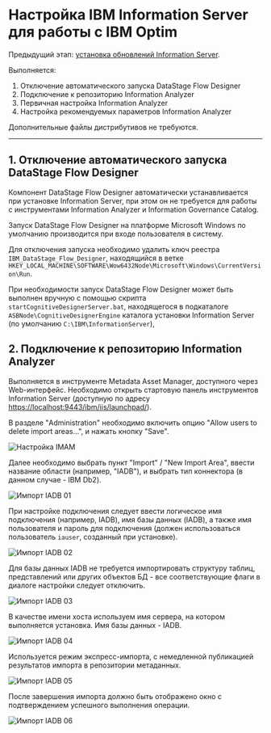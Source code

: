 # Настройка IBM Information Server для работы с IBM Optim

Предыдущий этап:
[установка обновлений Information Server](OptimIisUpdate).

Выполняется:
1. Отключение автоматического запуска DataStage Flow Designer
1. Подключение к репозиторию Information Analyzer
1. Первичная настройка Information Analyzer
1. Настройка рекомендуемых параметров Information Analyzer

Дополнительные файлы дистрибутивов не требуются.

----

## 1. Отключение автоматического запуска DataStage Flow Designer

Компонент DataStage Flow Designer автоматически устанавливается при
установке Information Server, при этом он не требуется для работы с
инструментами Information Analyzer и Information Governance Catalog.

Запуск DataStage Flow Designer на платформе Microsoft Windows по
умолчанию производится при входе пользователя в систему.

Для отключения запуска необходимо удалить ключ реестра
`IBM_DataStage_Flow_Designer`, находящийся в ветке
`HKEY_LOCAL_MACHINE\SOFTWARE\Wow6432Node\Microsoft\Windows\CurrentVersion\Run`.

При необходимости запуск DataStage Flow Designer может быть выполнен вручную
с помощью скрипта `startCognitiveDesignerServer.bat`, находящегося в подкаталоге
`ASBNode\CognitiveDesignerEngine` каталога установки Information Server
(по умолчанию `C:\IBM\InformationServer`),


## 2. Подключение к репозиторию Information Analyzer

Выполняется в инструменте Metadata Asset Manager, доступного через Web-интерфейс.
Необходимо открыть стартовую панель инструментов Information Server
(доступную по адресу <https://localhost:9443/ibm/iis/launchpad/>).

В разделе "Administration" необходимо включить опцию "Allow users to
delete import areas...", и нажать кнопку "Save".

![Настройка IMAM](images/ia-config-imam07.png)

Далее необходимо выбрать пункт "Import" / "New Import Area", ввести
название области (например, "IADB"), и выбрать тип коннектора (в
данном случае - IBM Db2).

![Импорт IADB 01](images/ia-config-imam01.png)

При настройке подключения следует ввести логическое имя подключения
(например, IADB), имя базы данных (IADB), а также имя пользователя и
пароль для подключения (должен использоваться пользователь `iauser`,
созданный при установке).

![Импорт IADB 02](images/ia-config-imam02.png)

Для базы данных IADB не требуется импортировать структуру таблиц,
представлений или других объектов БД - все соответствующие флаги
в диалоге настройки следует отключить.

![Импорт IADB 03](images/ia-config-imam03.png)

В качестве имени хоста используем имя сервера, на котором выполняется
установка. Имя базы данных - IADB.

![Импорт IADB 04](images/ia-config-imam04.png)

Используется режим экспресс-импорта, с немедленной публикацией
результатов импорта в репозитории метаданных.

![Импорт IADB 05](images/ia-config-imam05.png)

После завершения импорта должно быть отображено окно с подтверждением
успешного выполнения операции.

![Импорт IADB 06](images/ia-config-imam06.png)

